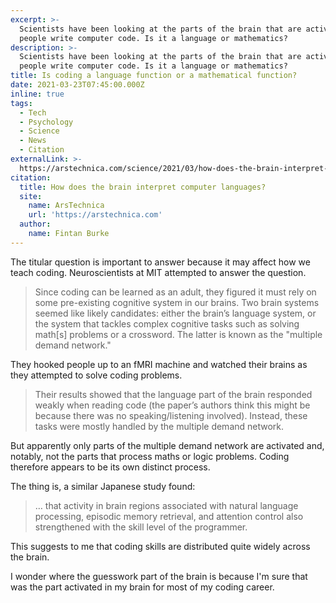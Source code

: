 ```yaml
---
excerpt: >-
  Scientists have been looking at the parts of the brain that are activated when
  people write computer code. Is it a language or mathematics?
description: >-
  Scientists have been looking at the parts of the brain that are activated when
  people write computer code. Is it a language or mathematics?
title: Is coding a language function or a mathematical function?
date: 2021-03-23T07:45:00.000Z
inline: true
tags:
  - Tech
  - Psychology
  - Science
  - News
  - Citation
externalLink: >-
  https://arstechnica.com/science/2021/03/how-does-the-brain-interpret-computer-languages/
citation:
  title: How does the brain interpret computer languages?
  site:
    name: ArsTechnica
    url: 'https://arstechnica.com'
  author:
    name: Fintan Burke
---
```

The titular question is important to answer because it may affect how we teach coding. Neuroscientists at MIT attempted to answer the question.

> Since coding can be learned as an adult, they figured it must rely on some pre-existing cognitive system in our brains. Two brain systems seemed like likely candidates: either the brain’s language system, or the system that tackles complex cognitive tasks such as solving math[s] problems or a crossword. The latter is known as the "multiple demand network."

They hooked people up to an fMRI machine and watched their brains as they attempted to solve coding problems.

> Their results showed that the language part of the brain responded weakly when reading code (the paper’s authors think this might be because there was no speaking/listening involved). Instead, these tasks were mostly handled by the multiple demand network.

But apparently only parts of the multiple demand network are activated and, notably, not the parts that process maths or logic problems. Coding therefore appears to be its own distinct process.

The thing is, a similar Japanese study found:

> … that activity in brain regions associated with natural language processing, episodic memory retrieval, and attention control also strengthened with the skill level of the programmer.

This suggests to me that coding skills are distributed quite widely across the brain.

I wonder where the guesswork part of the brain is because I'm sure that was the part activated in my brain for most of my coding career.



